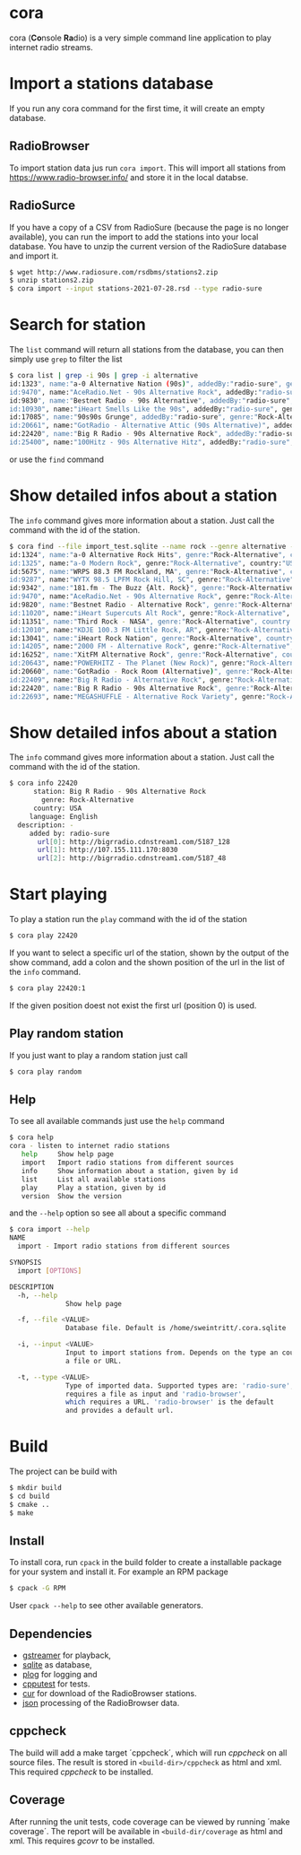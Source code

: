cora
=====

cora (**Co**nsole **Ra**dio) is a very simple command line application to play internet radio streams. 

# Import a stations database

If you run any cora command for the first time, it will create an empty database.

## RadioBrowser

To import station data jus run `cora import`. This will import all stations from https://www.radio-browser.info/ and store it in the local
databse.

## RadioSurce

If you have a copy of a CSV from RadioSure (because the page is no longer available), you can run the import to add the stations into your
local database. You have to unzip the current version of the RadioSure database and import it.

```bash
$ wget http://www.radiosure.com/rsdbms/stations2.zip
$ unzip stations2.zip
$ cora import --input stations-2021-07-28.rsd --type radio-sure 
```

# Search for station

The `list` command will return all stations from the database, you can then simply use 
`grep` to filter the list

```bash
$ cora list | grep -i 90s | grep -i alternative
id:1323", name:"a-0 Alternative Nation (90s)", addedBy:"radio-sure", genre:"Rock-Alternative", country:"USA", language:"English"
id:9470", name:"AceRadio.Net - 90s Alternative Rock", addedBy:"radio-sure", genre:"Rock-Alternative", country:"USA", language:"English"
id:9830", name:"Bestnet Radio - 90s Alternative", addedBy:"radio-sure", genre:"90s", country:"USA", language:"English"
id:10930", name:"iHeart Smells Like the 90s", addedBy:"radio-sure", genre:"Rock-Alternative", country:"USA", language:"English"
id:17085", name:"90s90s Grunge", addedBy:"radio-sure", genre:"Rock-Alternative", country:"Germany", language:"German"
id:20661", name:"GotRadio - Alternative Attic (90s Alternative)", addedBy:"radio-sure", genre:"90s", country:"USA", language:"English"
id:22420", name:"Big R Radio - 90s Alternative Rock", addedBy:"radio-sure", genre:"Rock-Alternative", country:"USA", language:"English"
id:25400", name:"100Hitz - 90s Alternative Hitz", addedBy:"radio-sure", genre:"90s", country:"USA", language:"English"
```

or use the `find` command

# Show detailed infos about a station

The `info` command gives more information about a station. Just call the command with the
id of the station.

```bash
$ cora find --file import_test.sqlite --name rock --genre alternative --country usa
id:1324", name:"a-0 Alternative Rock Hits", genre:"Rock-Alternative", country:"USA"
id:1325", name:"a-0 Modern Rock", genre:"Rock-Alternative", country:"USA"
id:5675", name:"WRPS 88.3 FM Rockland, MA", genre:"Rock-Alternative", country:"USA"
id:9287", name:"WYTX 98.5 LPFM Rock Hill, SC", genre:"Rock-Alternative", country:"USA"
id:9342", name:"181.fm - The Buzz {Alt. Rock}", genre:"Rock-Alternative", country:"USA"
id:9470", name:"AceRadio.Net - 90s Alternative Rock", genre:"Rock-Alternative", country:"USA"
id:9820", name:"Bestnet Radio - Alternative Rock", genre:"Rock-Alternative", country:"USA"
id:11020", name:"iHeart Supercuts Alt Rock", genre:"Rock-Alternative", country:"USA"
id:11351", name:"Third Rock - NASA", genre:"Rock-Alternative", country:"USA"
id:12010", name:"KDJE 100.3 FM Little Rock, AR", genre:"Rock-Alternative", country:"USA"
id:13041", name:"iHeart Rock Nation", genre:"Rock-Alternative", country:"USA"
id:14205", name:"2000 FM - Alternative Rock", genre:"Rock-Alternative", country:"USA"
id:16252", name:"XitFM Alternative Rock", genre:"Rock-Alternative", country:"USA"
id:20643", name:"POWERHITZ - The Planet (New Rock)", genre:"Rock-Alternative", country:"USA"
id:20660", name:"GotRadio - Rock Room (Alternative)", genre:"Rock-Alternative", country:"USA"
id:22409", name:"Big R Radio - Alternative Rock", genre:"Rock-Alternative", country:"USA"
id:22420", name:"Big R Radio - 90s Alternative Rock", genre:"Rock-Alternative", country:"USA"
id:22693", name:"MEGASHUFFLE - Alternative Rock Variety", genre:"Rock-Alternative", country:"USA"
```

# Show detailed infos about a station

The `info` command gives more information about a station. Just call the command with the
id of the station.

```bash
$ cora info 22420
      station: Big R Radio - 90s Alternative Rock
        genre: Rock-Alternative
      country: USA
     language: English
  description: -
     added by: radio-sure
       url[0]: http://bigrradio.cdnstream1.com/5187_128
       url[1]: http://107.155.111.170:8030
       url[2]: http://bigrradio.cdnstream1.com/5187_48  
```

# Start playing

To play a station run the `play` command with the id of the station

```bash
$ cora play 22420
```

If you want to select a specific url of the station, shown by the output of the show
command, add a colon and the shown position of the url in the list of the `info` command.

```bash
$ cora play 22420:1
```

If the given position doest not exist the first url (position 0) is used.

## Play random station

If you just want to play a random station just call

```bash
$ cora play random
```

## Help

To see all available commands just use the `help` command

```bash
$ cora help
cora - listen to internet radio stations
   help     Show help page
   import   Import radio stations from different sources
   info     Show information about a station, given by id
   list     List all available stations
   play     Play a station, given by id
   version  Show the version
```

and the `--help` option so see all about a specific command


```bash
$ cora import --help
NAME
  import - Import radio stations from different sources

SYNOPSIS
  import [OPTIONS]

DESCRIPTION
  -h, --help
              Show help page

  -f, --file <VALUE> 
              Database file. Default is /home/sweintritt/.cora.sqlite

  -i, --input <VALUE> 
              Input to import stations from. Depends on the type an could be
              a file or URL.

  -t, --type <VALUE> 
              Type of imported data. Supported types are: 'radio-sure', which
              requires a file as input and 'radio-browser',
              which requires a URL. 'radio-browser' is the default
              and provides a default url.
```

# Build

The project can be build with

```bash
$ mkdir build
$ cd build
$ cmake ..
$ make
```

## Install

To install cora, run `cpack` in the build folder to create a installable package for your
system and install it. For example an RPM package

```bash
$ cpack -G RPM
```

User `cpack --help` to see other available generators.

## Dependencies

* [gstreamer](https://gstreamer.freedesktop.org/) for playback,
* [sqlite](https://sqlite.org/index.html) as database,
* [plog](https://github.com/SergiusTheBest/plog) for logging and
* [cpputest](https://cpputest.github.io/) for tests.
* [cur](https://github.com/curl/curl) for download of the RadioBrowser stations.
* [json](https://github.com/nlohmann/json) processing of the RadioBrowser data.

## cppcheck

The build will add a make target ´cppcheck´, which will run *cppcheck* on all source files.
The result is stored in `<build-dir>/cppcheck` as html and xml.
This required *cppcheck* to be installed.

## Coverage

After running the unit tests, code coverage can be viewed by running ´make coverage´. The
report will be available in `<build-dir/coverage` as html and xml.
This requires *gcovr* to be installed.
